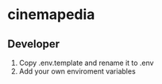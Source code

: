 # cinemapedia

## Developer

1. Copy .env.template and rename it to .env
2. Add your own enviroment variables
